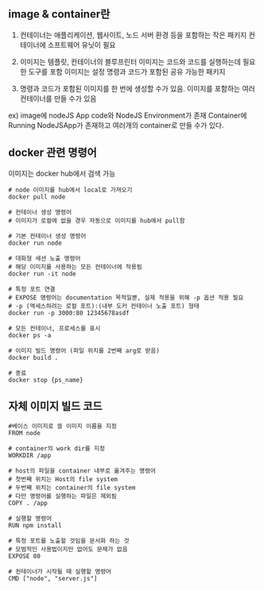 ## image & container란

1) 컨테이너는 애플리케이션, 웹사이트, 노드 서버 환경 등을 포함하는 작은 패키지
컨테이너에 소프트웨어 유닛이 필요

2) 이미지는 템플릿, 컨테이너의 블루프린터
이미지는 코드와 코드를 실행하는데 필요한 도구를 포함
이미지는 설정 명령과 코드가 포함된 공유 가능한 패키지

3) 명령과 코드가 포함된 이미지를 한 번에 생성할 수가 있음.
이미지를 포함하는 여러 컨테이너를 만들 수가 있음

ex) image에 nodeJS App code와 NodeJS Environment가 존재
Container에 Running NodeJSApp가 존재하고 여러개의 container로 만들 수가 있다.

## docker 관련 명령어
이미지는 docker hub에서 검색 가능

```
# node 이미지를 hub에서 local로 가져오기
docker pull node
```

```
# 컨테이너 생성 명령어
# 이미지가 로컬에 없을 경우 자동으로 이미지를 hub에서 pull함

# 기본 컨테이너 생성 명령어 
docker run node

# 대화형 세션 노출 명령어
# 해당 이미지를 사용하는 모든 컨테이너에 적용됨
docker run -it node

# 특정 포트 연결
# EXPOSE 명령어는 documentation 목적일뿐, 실제 적용을 위해 -p 옵션 적용 필요
# -p (액세스하려는 로컬 포트):(내부 도커 컨테이너 노출 포트) 형태
docker run -p 3000:80 12345678asdf
```

```
# 모든 컨테이너, 프로세스를 표시
docker ps -a
```

```
# 이미지 빌드 명령어 (파일 위치를 2번째 arg로 받음)
docker build .
```

```
# 종료
docker stop {ps_name}
```

## 자체 이미지 빌드 코드
```
#베이스 이미지로 쓸 이미지 이름을 지정
FROM node

# container의 work dir를 지정
WORKDIR /app

# host의 파일을 container 내부로 옮겨주는 명령어
# 첫번째 위치는 Host의 file system 
# 두번째 위치는 container의 file system
# 다만 명령어를 실행하는 파일은 제외됨
COPY . /app

# 실행할 명령어
RUN npm install

# 특정 포트를 노출할 것임을 문서화 하는 것
# 모범적인 사용법이지만 없어도 문제가 없음
EXPOSE 80

# 컨테이너가 시작될 때 실행할 명령어
CMD ["node", "server.js"]
```